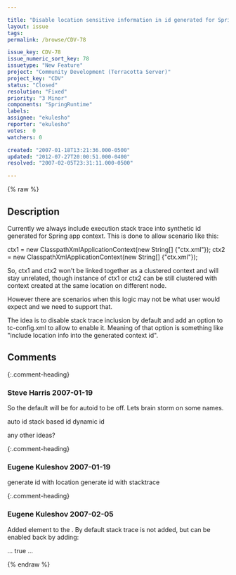 ```yaml
---

title: "Disable location sensitive information in id generated for Spring app context by default"
layout: issue
tags: 
permalink: /browse/CDV-78

issue_key: CDV-78
issue_numeric_sort_key: 78
issuetype: "New Feature"
project: "Community Development (Terracotta Server)"
project_key: "CDV"
status: "Closed"
resolution: "Fixed"
priority: "3 Minor"
components: "SpringRuntime"
labels: 
assignee: "ekulesho"
reporter: "ekulesho"
votes:  0
watchers: 0

created: "2007-01-18T13:21:36.000-0500"
updated: "2012-07-27T20:00:51.000-0400"
resolved: "2007-02-05T23:31:11.000-0500"

---
```




{% raw %}



## Description

<div markdown="1" class="description">

Currently we always include execution stack trace into synthetic id generated for Spring app context. This is done to allow scenario like this:

ctx1 = new ClasspathXmlApplicationContext(new String[] {"ctx.xml"});
ctx2 = new ClasspathXmlApplicationContext(new String[] {"ctx.xml"});

So, ctx1 and ctx2 won't be linked together as a clustered context and will stay unrelated, though instance of ctx1 or ctx2 can be still clustered with context created at the same location on different node.

However there are scenarios when this logic may not be what user would expect and we need to support that.

The idea is to disable stack trace inclusion by default and add an option to tc-config.xml to allow to enable it. Meaning of that option is something like "include location info into the generated context id".

</div>

## Comments


{:.comment-heading}
### **Steve Harris** <span class="date">2007-01-19</span>

<div markdown="1" class="comment">

So the default will be for autoid to be off. Lets brain storm on some names.

auto id
stack based id
dynamic id

any other ideas?

</div>


{:.comment-heading}
### **Eugene Kuleshov** <span class="date">2007-01-19</span>

<div markdown="1" class="comment">

generate id with location
generate id with stacktrace

</div>


{:.comment-heading}
### **Eugene Kuleshov** <span class="date">2007-02-05</span>

<div markdown="1" class="comment">

Added <enable-location-info> element to the <application-context>. By default stack trace is not added, but can be enabled back by adding:

...
<application-context>
  <enable-location-info>true<enable-location-info>
   ...


</div>



{% endraw %}
